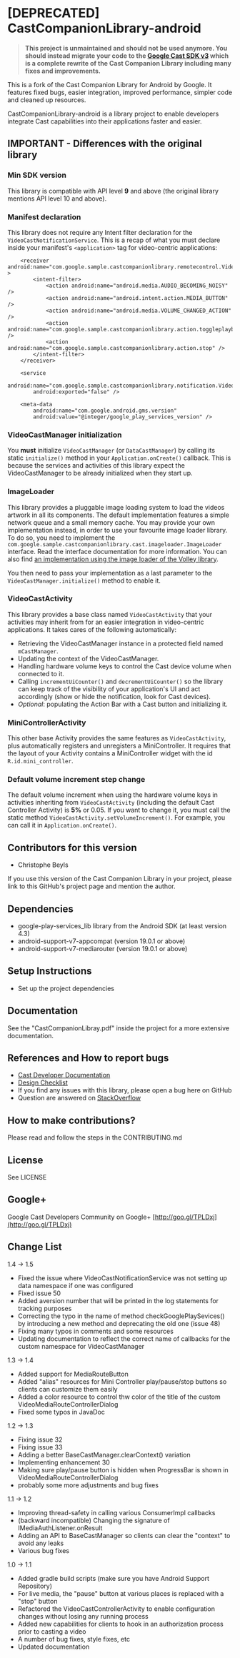 # [DEPRECATED] CastCompanionLibrary-android

> **This project is unmaintained and should not be used anymore. You should instead migrate your code to the [Google Cast SDK v3](https://developers.google.com/cast/v2/ccl_migrate_sender) which is a complete rewrite of the Cast Companion Library including many fixes and improvements.**

This is a fork of the Cast Companion Library for Android by Google. It features fixed bugs, easier integration, improved performance, simpler code and cleaned up resources.

CastCompanionLibrary-android is a library project to enable developers integrate Cast capabilities into their applications faster and easier.

## IMPORTANT - Differences with the original library

### Min SDK version
This library is compatible with API level **9** and above (the original library mentions API level 10 and above).

### Manifest declaration
This library does not require any Intent filter declaration for the `VideoCastNotificationService`. This is a recap of what you must declare inside your manifest's `<application>` tag for video-centric applications:

        <receiver android:name="com.google.sample.castcompanionlibrary.remotecontrol.VideoIntentReceiver" >
            <intent-filter>
                <action android:name="android.media.AUDIO_BECOMING_NOISY" />
                <action android:name="android.intent.action.MEDIA_BUTTON" />
                <action android:name="android.media.VOLUME_CHANGED_ACTION" />
                <action android:name="com.google.sample.castcompanionlibrary.action.toggleplayback" />
                <action android:name="com.google.sample.castcompanionlibrary.action.stop" />
            </intent-filter>
        </receiver>

        <service
            android:name="com.google.sample.castcompanionlibrary.notification.VideoCastNotificationService"
            android:exported="false" />

        <meta-data
            android:name="com.google.android.gms.version"
            android:value="@integer/google_play_services_version" />

### VideoCastManager initialization
You **must** initialize `VideoCastManager` (or `DataCastManager`) by calling its static `initialize()` method in your `Application.onCreate()` callback.
This is because the services and activities of this library expect the VideoCastManager to be already initialized when they start up.

### ImageLoader
This library provides a pluggable image loading system to load the videos artwork in all its components. The default implementation features a simple network queue and a small memory cache. You may provide your own implementation instead, in order to use your favourite image loader library. To do so, you need to implement the `com.google.sample.castcompanionlibrary.cast.imageloader.ImageLoader` interface. Read the interface documentation for more information.
You can also find [an implementation using the image loader of the Volley library](https://gist.github.com/cbeyls/f35a75b59ac2dc4610b7).

You then need to pass your implementation as a last parameter to the `VideoCastManager.initialize()` method to enable it.

### VideoCastActivity
This library provides a base class named `VideoCastActivity` that your activities may inherit from for an easier integration in video-centric applications. It takes cares of the following automatically:

* Retrieving the VideoCastManager instance in a protected field named `mCastManager`.
* Updating the context of the VideoCastManager.
* Handling hardware volume keys to control the Cast device volume when connected to it.
* Calling `incrementUiCounter()` and `decrementUiCounter()` so the library can keep track of the visibility of your application's UI and act accordingly (show or hide the notification, look for Cast devices).
* *Optional*: populating the Action Bar with a Cast button and initializing it.

### MiniControllerActivity
This other base Activity provides the same features as `VideoCastActivity`, plus automatically registers and unregisters a MiniController. It requires that the layout of your Activity contains a MiniController widget with the id `R.id.mini_controller`.

### Default volume increment step change
The default volume increment when using the hardware volume keys in activities inheriting from `VideoCastActivity` (including the default Cast Controller Activity) is **5%** or 0.05. If you want to change it, you must call the static method `VideoCastActivity.setVolumeIncrement()`. For example, you can call it in `Application.onCreate()`.

## Contributors for this version
* Christophe Beyls

If you use this version of the Cast Companion Library in your project, please link to this GitHub's project page and mention the author.

## Dependencies
* google-play-services_lib library from the Android SDK (at least version 4.3)
* android-support-v7-appcompat (version 19.0.1 or above)
* android-support-v7-mediarouter (version 19.0.1 or above)

## Setup Instructions
* Set up the project dependencies

## Documentation
See the "CastCompanionLibray.pdf" inside the project for a more extensive documentation.

## References and How to report bugs
* [Cast Developer Documentation](http://developers.google.com/cast/)
* [Design Checklist](http://developers.google.com/cast/docs/design_checklist)
* If you find any issues with this library, please open a bug here on GitHub
* Question are answered on [StackOverflow](http://stackoverflow.com/questions/tagged/google-cast)

## How to make contributions?
Please read and follow the steps in the CONTRIBUTING.md

## License
See LICENSE

## Google+
Google Cast Developers Community on Google+ [http://goo.gl/TPLDxj](http://goo.gl/TPLDxj)

## Change List
1.4 -> 1.5
 * Fixed the issue where VideoCastNotificationService was not setting up data namespace if one was configured
 * Fixed issue 50
 * Added aversion number that will be printed in the log statements for tracking purposes
 * Correcting the typo in the name of method checkGooglePlaySevices() by introducing a new method and deprecating the old one (issue 48)
 * Fixing many typos in comments and some resources
 * Updating documentation to reflect the correct name of callbacks for the custom namespace for VideoCastManager

1.3 -> 1.4
 * Added support for MediaRouteButton
 * Added "alias" resources for Mini Controller play/pause/stop buttons so clients can customize them easily
 * Added a color resource to control thw color of the title of the custom VideoMediaRouteControllerDialog
 * Fixed some typos in JavaDoc

1.2 -> 1.3
 * Fixing issue 32
 * Fixing issue 33
 * Adding a better BaseCastManager.clearContext() variation
 * Implementing enhancement 30
 * Making sure play/pause button is hidden when ProgressBar is shown in VideoMediaRouteControllerDialog
 * probably some more adjustments and bug fixes

1.1 -> 1.2
 * Improving thread-safety in calling various ConsumerImpl callbacks
 * (backward incompatible) Changing the signature of IMediaAuthListener.onResult
 * Adding an API to BaseCastManager so clients can clear the "context" to avoid any leaks
 * Various bug fixes

1.0 -> 1.1
 * Added gradle build scripts (make sure you have Android Support Repository)
 * For live media, the "pause" button at various places is replaced with a "stop" button
 * Refactored the VideoCastControllerActivity to enable configuration changes without losing any running process
 * Added new capabilities for clients to hook in an authorization process prior to casting a video
 * A number of bug fixes, style fixes, etc
 * Updated documentation
